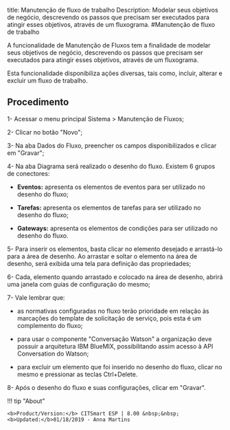 title: Manutenção de fluxo de trabalho
Description: Modelar seus objetivos de negócio, descrevendo os passos que precisam ser executados para atingir esses objetivos, através de um fluxograma.
#Manutenção de fluxo de trabalho

A funcionalidade de Manutenção de Fluxos tem a finalidade de modelar seus
objetivos de negócio, descrevendo os passos que precisam ser executados para
atingir esses objetivos, através de um fluxograma.

Esta funcionalidade disponibiliza ações diversas, tais como, incluir, alterar e
excluir um fluxo de trabalho.

Procedimento
----------------

1-  Acessar o menu principal Sistema \> Manutenção de Fluxos;

2-  Clicar no botão "Novo";

3-  Na aba Dados do Fluxo, preencher os campos disponibilizados e clicar em
    "Gravar";

4-  Na aba Diagrama será realizado o desenho do fluxo. Existem 6 grupos de
    conectores:

-   **Eventos:** apresenta os elementos de eventos para ser utilizado no desenho
    do fluxo;

-   **Tarefas:** apresenta os elementos de tarefas para ser utilizado no desenho
    do fluxo;

-   **Gateways:** apresenta os elementos de condições para ser utilizado no
    desenho do fluxo.

5-  Para inserir os elementos, basta clicar no elemento desejado e arrastá-lo
    para a área de desenho. Ao arrastar e soltar o elemento na área de desenho,
    será exibida uma tela para definição das propriedades;

6-  Cada, elemento quando arrastado e colocado na área de desenho, abrirá uma
    janela com guias de configuração do mesmo;

7-  Vale lembrar que:

-   as normativas configuradas no fluxo terão prioridade em relação às marcações
    do template de solicitação de serviço, pois esta é um complemento do fluxo;

-   para usar o componente "Conversação Watson" a organização deve possuir a arquitetura IBM
    BlueMIX, possibilitando assim acesso à API Conversation do Watson;

-   para excluir um elemento que foi inserido no desenho do fluxo, clicar no
    mesmo e pressionar as teclas Ctrl+Delete.

8- Após o desenho do fluxo e suas configurações, clicar em "Gravar".


!!! tip "About"

    <b>Product/Version:</b> CITSmart ESP | 8.00 &nbsp;&nbsp;
    <b>Updated:</b>01/18/2019 - Anna Martins
